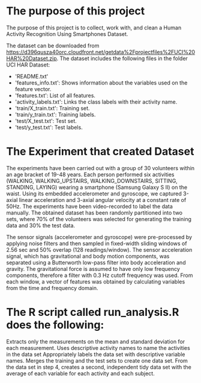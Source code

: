 
The purpose of this project
==================================================================


The purpose of this project is to collect, work with, and clean a Human Activity Recognition Using Smartphones Dataset. 

The dataset can be downloaded from https://d396qusza40orc.cloudfront.net/getdata%2Fprojectfiles%2FUCI%20HAR%20Dataset.zip. The dataset includes the following files in the folder UCI HAR Dataset:

- 'README.txt'
- 'features_info.txt': Shows information about the variables used on the feature vector.
- 'features.txt': List of all features.
- 'activity_labels.txt': Links the class labels with their activity name.
- 'train/X_train.txt': Training set.
- 'train/y_train.txt': Training labels.
- 'test/X_test.txt': Test set.
- 'test/y_test.txt': Test labels.
 


The Experiment that created Dataset
==================================================================
The experiments have been carried out with a group of 30 volunteers within an age bracket of 19-48 years. Each person performed six activities (WALKING, WALKING_UPSTAIRS, WALKING_DOWNSTAIRS, SITTING, STANDING, LAYING) wearing a smartphone (Samsung Galaxy S II) on the waist. Using its embedded accelerometer and gyroscope, we captured 3-axial linear acceleration and 3-axial angular velocity at a constant rate of 50Hz. The experiments have been video-recorded to label the data manually. The obtained dataset has been randomly partitioned into two sets, where 70% of the volunteers was selected for generating the training data and 30% the test data. 

The sensor signals (accelerometer and gyroscope) were pre-processed by applying noise filters and then sampled in fixed-width sliding windows of 2.56 sec and 50% overlap (128 readings/window). The sensor acceleration signal, which has gravitational and body motion components, was separated using a Butterworth low-pass filter into body acceleration and gravity. The gravitational force is assumed to have only low frequency components, therefore a filter with 0.3 Hz cutoff frequency was used. From each window, a vector of features was obtained by calculating variables from the time and frequency domain. 



The R script called run_analysis.R does the following:
=================================================================== 
Extracts only the measurements on the mean and standard deviation for each measurement. 
Uses descriptive activity names to name the activities in the data set
Appropriately labels the data set with descriptive variable names.
Merges the training and the test sets to create one data set. 
From the data set in step 4, creates a second, independent tidy data set with the average of each variable for each activity and each subject.
